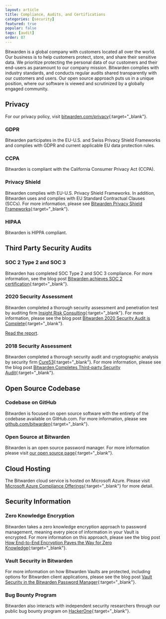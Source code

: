 ```yaml
---
layout: article
title: Compliance, Audits, and Certifications
categories: [security]
featured: true
popular: false
tags: [audit]
order: 07
---
```


Bitwarden is a global company with customers located all over the world. Our business is to help customers protect, store, and share their sensitive data. We prioritize protecting the personal data of our customers and their end-users as paramount to our company mission. Bitwarden complies with industry standards, and conducts regular audits shared transparently with our customers and users. Our open source approach puts us in a unique position, where our software is viewed and scrutinized by a globally engaged community.

## Privacy

For our privacy policy, visit [bitwarden.com/privacy](https://bitwarden.com/privacy){:target="\_blank"}.

### GDPR

Bitwarden participates in the EU-U.S. and Swiss Privacy Shield Frameworks and complies with GDPR and current applicable EU data protection rules.

### CCPA

Bitwarden is compliant with the California Consumer Privacy Act (CCPA).

### Privacy Shield

Bitwarden complies with EU-U.S. Privacy Shield Frameworks. In addition, Bitwarden uses and complies with EU Standard Contractual Clauses (SCCs). For more information, please see [Bitwarden Privacy Shield Frameworks](https://www.privacyshield.gov/participant?id=a2zt0000000CoURAA0){:target="\_blank"}.

### HIPAA

Bitwarden is HIPPA compliant.

## Third Party Security Audits

### SOC 2 Type 2 and SOC 3

Bitwarden has completed SOC Type 2 and SOC 3 compliance. For more information, see the blog post [Bitwarden achieves SOC 2 certification](https://bitwarden.com/blog/post/bitwarden-achieves-soc-2-certification/){:target="\_blank"}.

### 2020 Security Assessment

Bitwarden completed a thorough security assessment and penetration test by auditing firm [Insight Risk Consulting](https://www.insightriskconsulting.com/){:target="\_blank"}. For more information, please see the blog post [Bitwarden 2020 Security Audit is Complete](https://bitwarden.com/blog/post/bitwarden-network-security-assessment-2020/){:target="\_blank"}.

[Read the report](https://cdn.bitwarden.net/misc/Bitwarden%20Security%20Assessment%20Report.pdf).

### 2018 Security Assessment

Bitwarden completed a thorough security audit and cryptographic analysis by security firm [Cure53](https://cure53.de/){:target="\_blank"}. For more information, please see the blog post [Bitwarden Completes Third-party Security Audit](https://bitwarden.com/blog/post/third-party-security-audit/){:target="\_blank"}.

## Open Source Codebase

### Codebase on GitHub

Bitwarden is focused on open source software with the entirety of the codebase available on GitHub.com. For more information, please see [github.com/bitwarden](github.com/bitwarden){:target="\_blank"}.

### Open Source at Bitwarden

Bitwarden is an open source password manager. For more information please visit [our open source page](https://bitwarden.com/open-source/){:target="\_blank"}.

## Cloud Hosting

The Bitwarden cloud service is hosted on Microsoft Azure. Please visit [Microsoft Azure Compliance Offerings](https://azure.microsoft.com/en-us/resources/microsoft-azure-compliance-offerings/){:target="\_blank"} for more detail.

## Security Information

### Zero Knowledge Encryption

Bitwarden takes a zero knowledge encryption approach to password management, meaning every piece of information in your Vault is encrypted. For more information on this approach, please see the blog post [How End-to-End Encryption Paves the Way for Zero Knowledge](https://bitwarden.com/blog/post/end-to-end-encryption-and-zero-knowledge/){:target="\_blank"}.

### Vault Security in Bitwarden

For more information on how Bitwarden Vaults are protected, including options for Bitwarden client applications, please see the blog post [Vault Security in the Bitwarden Password Manager](https://bitwarden.com/blog/post/vault-security-bitwarden-password-manager/){:target="\_blank"}.

### Bug Bounty Program

Bitwarden also interacts with independent security researchers through our public bug bounty program on [HackerOne](https://hackerone.com/bitwarden/){:target="\_blank"}.
